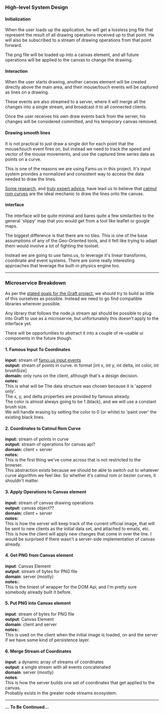 
### High-level System Design

#### Initialization

When the user loads up the application, he will get a lossless png file that represent the result of all drawing operations received up to that point. He will also be subscribed to a stream of drawing operations from that point forward.

The png file will be loaded up into a canvas element, and all future operations will
be applied to the canvas to change the drawing.


#### Interaction

When the user starts drawing, another canvas element will be created directly above the main area, and their mouse/touch events will be captured as lines on a drawing.

These events are also streamed to a server, where it will merge all the changes into
a single stream, and broadcast it to all connected clients.

Once the user receives his own draw events back from the server, his changes will
be considered committed, and his temporary canvas removed.

#### Drawing smooth lines

It is not practical to just draw a single dot for each point that the mouse/touch event fires on, but instead we need to track the speed and vector of the mouse movements, and use the captured time series data as points on a curve.

This is one of the reasons we are using Famo.us in this project. It's input system provides a normalized and consistent way to access the data needed to draw the lines.

[Some research](http://wayfinder.co/pathways/5393b89bc284a31100a6cd3b/canvas-drawing), and [truly expert advice](http://acko.net), have lead us to believe that [catmul rom curves](http://en.wikipedia.org/wiki/Centripetal_Catmull%E2%80%93Rom_spline) are the ideal mechanic to draw the lines onto the canvas.


#### interface

The interface will be quite minimal and bares quite a few similarities to the general 'slippy' map that you would get from a tool like leaflet or google maps.

The biggest difference is that there are no tiles. This is one of the base assumptions
of any of the Geo-Oriented tools, and it felt like trying to adapt them would involve a lot of fighting the toolset.

Instead we are going to use famo.us, to leverage it's linear transforms, coordinate and event systems. There are some really interesting approaches that leverage the built-in physics engine too.

---

### Microservice Breakdown

As per the [stated goals for the Graft project](https://github.com/GraftJS/graft#our-process), we should try to build as little of this ourselves as possible. Instead we need to go find compatible libraries wherever possible.

Any library that follows the node.js stream api should be possible to plug into Graft to use as a microservie, but unfortunately this doesn't apply to the interface yet.

There will be opportunities to abstract it into a couple of re-usable ui components in the future though.

#### 1. Famous Input To Coordinates

__input:__ stream of [famo.us input events](http://famo.us/university/famous-102/input/1/)  
__output:__ stream of points in curve. in format [int x, int y, int delta, int color, int brushSize]  
__domain:__ only runs on the client, although that's a design decision.  
__notes:__  
This is what will be 
The data structure was chosen because it is 'append only'.  
The x, y, and delta properties are provided by famous already.  
The color is almost always going to be 1 (black), and we will use a constant brush size.  
We will handle erasing by setting the color to 0 (or white) to 'paint over' the existing black lines.

#### 2. Coordinates to Catmul Rom Curve

__input:__ stream of points in curve  
__output:__ stream of operations for canvas api?  
__domain:__ client + server  
__notes:__  
This is the first thing we've come across that is not restricted to the browser.  
This abstraction exists because we should be able to switch out to whatever curve algorithm we feel like. So whether it's catmul rom or bezier curves, it shouldn't matter.

#### 3. Apply Operations to Canvas element
__input:__ stream of canvas drawing operations  
__output:__ canvas object??  
__domain:__ client + server  
__notes:__  
This is how the server will keep track of the current official image, that will be sent to new clients as the initial data set, and attached to emails, etc.
This is how the client will apply new changes that come in over the line.
I would be surprised if there wasn't a server-side implementation of canvas already.

#### 4. Get PNG from Canvas element
__input__: Canvas Element  
__output__: stream of bytes for PNG file  
__domain__: server (mostly)  
__notes:__:  
This is the tiniest of wrapper for the DOM Api, and I'm pretty sure somebody already built it before.

#### 5. Put PNG into Canvas element
__input__:   stream of bytes for PNG file  
__output__: Canvas Element  
__domain__: client and server  
__notes:__:  
This is used on the client when the initial image is loaded, on and the server if we have some kind of persistence layer.

#### 6. Merge Stream of Coordinates
__input__: a dynamic array of streams of coordinates  
__output__: a single stream with all events concatenated  
__domain__: server (mostly)  
__notes__:  
This is how the server builds one set of coordinates that get applied to the canvas.  
Probably exists in the greater node streams ecosystem.  

---


__... To Be Continued...__

